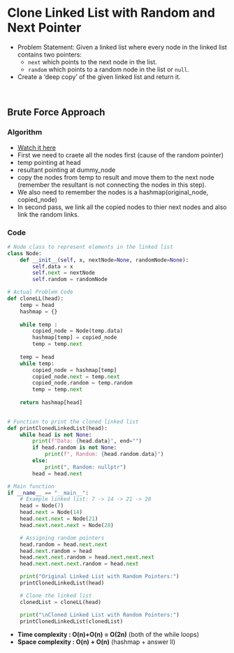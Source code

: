 # Clone Linked List with Random and Next Pointer

- Problem Statement: Given a linked list where every node in the linked list contains two pointers:
    - `next` which points to the next node in the list.
    - `random` which points to a random node in the list or `null`.
- Create a ‘deep copy’ of the given linked list and return it. 

<br>

## Brute Force Approach 

### Algorithm

- [Watch it here](https://youtu.be/q570bKdrnlw?si=2yVsZt6El3DsYxmB&t=99)
- First we need to craete all the nodes first (cause of the random pointer)
- temp pointing at head
- resultant pointing at dummy_node
- copy the nodes from temp to result and move them to the next node (remember the resultant is not connecting the nodes in this step).
- We also need to remember the nodes is a hashmap(original_node, copied_node)
- In second pass, we link all the copied nodes to thier next nodes and also link the random links.

### Code 

```python
# Node class to represent elements in the linked list
class Node:
    def __init__(self, x, nextNode=None, randomNode=None):
        self.data = x
        self.next = nextNode
        self.random = randomNode

# Actual Problem Code 
def cloneLL(head):
    temp = head
    hashmap = {}
    
    while temp :
        copied_node = Node(temp.data)
        hashmap[temp] = copied_node
        temp = temp.next
    
    temp = head 
    while temp:
        copied_node = hashmap[temp]
        copied_node.next = temp.next
        copied_node.random = temp.random
        temp = temp.next
    
    return hashmap[head]
        

# Function to print the cloned linked list
def printClonedLinkedList(head):
    while head is not None:
        print(f"Data: {head.data}", end="")
        if head.random is not None:
            print(f", Random: {head.random.data}")
        else:
            print(", Random: nullptr")
        head = head.next

# Main function
if __name__ == "__main__":
    # Example linked list: 7 -> 14 -> 21 -> 28
    head = Node(7)
    head.next = Node(14)
    head.next.next = Node(21)
    head.next.next.next = Node(28)

    # Assigning random pointers
    head.random = head.next.next
    head.next.random = head
    head.next.next.random = head.next.next.next
    head.next.next.next.random = head.next

    print("Original Linked List with Random Pointers:")
    printClonedLinkedList(head)

    # Clone the linked list
    clonedList = cloneLL(head)

    print("\nCloned Linked List with Random Pointers:")
    printClonedLinkedList(clonedList)
```

- **Time complexity : O(n)+O(n) = O(2n)** (both of the while loops)
- **Space complexity : O(n) + O(n)** (hashmap + answer ll)